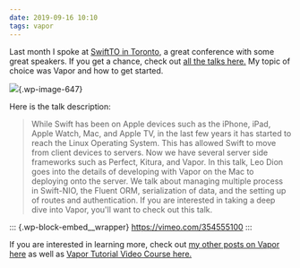 ```yaml
---
date: 2019-09-16 10:10
tags: vapor
---
```

Last month I spoke at [SwiftTO in Toronto](https://www.swiftconf.to/), a
great conference with some great speakers. If you get a chance, check
out [all the talks here.](https://vimeo.com/swiftto) My topic of choice
was Vapor and how to get started.

![](https://learningswift.brightdigit.com/wp-content/uploads/sites/2/2019/09/img_0040.jpg){.wp-image-647}

Here is the talk description:

> While Swift has been on Apple devices such as the iPhone, iPad, Apple
> Watch, Mac, and Apple TV, in the last few years it has started to
> reach the Linux Operating System. This has allowed Swift to move from
> client devices to servers. Now we have several server side frameworks
> such as Perfect, Kitura, and Vapor. In this talk, Leo Dion goes into
> the details of developing with Vapor on the Mac to deploying onto the
> server. We talk about managing multiple process in Swift-NIO, the
> Fluent ORM, serialization of data, and the setting up of routes and
> authentication. If you are interested in taking a deep dive into
> Vapor, you'll want to check out this talk.

::: {.wp-block-embed__wrapper}
https://vimeo.com/354555100
:::

If you are interested in learning more, check out [my other posts on
Vapor here](https://learningswift.brightdigit.com/category/vapor/) as
well as [Vapor Tutorial Video Course
here.](https://brightdigit.us12.list-manage.com/subscribe?u=cb3bba007ed171091f55c47f0&id=a9032d78e6)